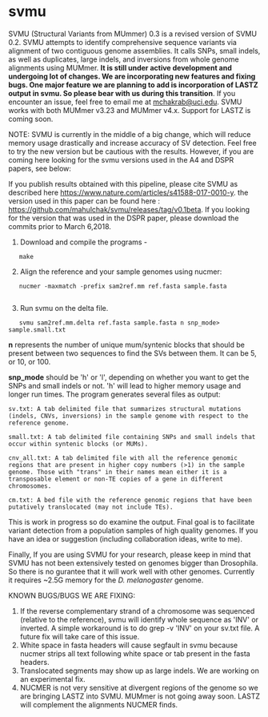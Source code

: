 # svmu

SVMU (Structural Variants from MUmmer) 0.3 is a revised version of SVMU 0.2. SVMU attempts to identify comprehensive sequence variants via alignment of two  contiguous genome assemblies. It calls SNPs, small indels, as well as duplicates, large indels, and inversions from whole genome alignments using MUMmer. 
<b>It is still under active development and undergoing lot of changes. We are incorporating new features and fixing bugs. One major feature we are planning to add is incorporation of LASTZ output in svmu. So please bear with us during this transition</b>. If you encounter an issue, feel free to email me at mchakrab@uci.edu. SVMU works with both MUMmer v3.23 and MUMmer v4.x. Support for LASTZ is coming soon.

NOTE: SVMU is currently in the middle of a big change, which will reduce memory usage drastically and increase accuracy of SV detection. Feel free to try the new version but be cautious with the results. However, if you are coming here looking for the svmu versions used in the A4 and DSPR papers, see below:

If you publish results obtained with this pipeline, please cite SVMU as described here https://www.nature.com/articles/s41588-017-0010-y. the version used in this paper can be found here : https://github.com/mahulchak/svmu/releases/tag/v0.1beta. If you looking for the version that was used in the DSPR paper, please download the commits prior to March 6,2018.

1. Download and compile the programs -

 ```
	make

 ```

2. Align the reference and your sample genomes using nucmer: 

 ```
	nucmer -maxmatch -prefix sam2ref.mm ref.fasta sample.fasta
	
 ```

3. Run svmu on the delta file.

 ```
	svmu sam2ref.mm.delta ref.fasta sample.fasta n snp_mode> sample.small.txt

 ```
 <b>n</b> represents the number of unique mum/syntenic blocks that should be present between two sequences to find the SVs between them. It can be 5, or 10, or 100. 
  
 <b>snp_mode</b> should be 'h' or 'l', depending on whether you want to get the SNPs and small indels or not. 'h' will lead to higher memory usage and longer run times. The program generates several files as output: 

	sv.txt: A tab delimited file that summarizes structural mutations (indels, CNVs, inversions) in the sample genome with respect to the reference genome.  

	small.txt: A tab delimited file containing SNPs and small indels that occur within syntenic blocks (or MUMs).

	cnv_all.txt: A tab delimited file with all the reference genomic regions that are present in higher copy numbers (>1) in the sample genome. Those with "trans" in their names mean either it is a transposable element or non-TE copies of a gene in different chromosomes.

	cm.txt: A bed file with the reference genomic regions that have been putatively translocated (may not include TEs). 

This is work in progress so do examine the output. Final goal is to facilitate variant detection from a population samples of high quality genomes. If you have an idea or suggestion (including collaboration ideas, write to me).


Finally, If you are using SVMU for your research, please keep in mind that SVMU has not been extensively tested on genomes bigger than Drosophila. So there is no gurantee that it will work well with other genomes. Currently it requires ~2.5G memory for the <i>D. melanogaster</i> genome.

KNOWN BUGS/BUGS WE ARE FIXING:
1. If the reverse complementary strand of a chromosome was sequenced (relative to the reference), svmu will identify whole sequence as 'INV' or inverted. A simple workaround is to do grep -v 'INV' on your sv.txt file. A future fix will take care of this issue.
2. White space in fasta headers will cause segfault in svmu because nucmer strips all text following white space or tab present in the fasta headers.
3. Translocated segments may show up as large indels. We are working on an experimental fix.
4. NUCMER is not very sensitive at divergent regions of the genome so we are bringing LASTZ into SVMU. MUMmer is not going away soon. LASTZ will complement the alignments NUCMER finds.

